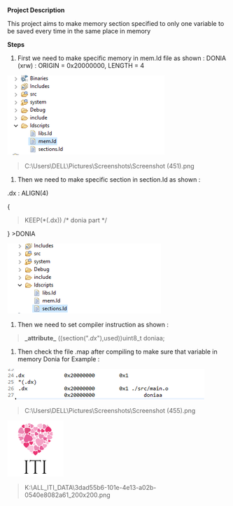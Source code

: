 **Project Description**

This project aims to make memory section specified to only one variable to be
saved every time in the same place in memory

**Steps**

1.  First we need to make specific memory in mem.Id file as shown : DONIA (xrw)
    : ORIGIN = 0x20000000, LENGTH = 4

![](media/035bd04a0de8ffff5e5781c57fb4424b.png)

>   C:\\Users\\DELL\\Pictures\\Screenshots\\Screenshot (451).png

1.  Then we need to make specific section in section.Id as shown :

.dx : ALIGN(4)

{

>   KEEP(\*(.dx)) /\* donia part \*/

} \>DONIA

![C:\\Users\\DELL\\Pictures\\Screenshots\\Screenshot (453).png](media/9b0c3d09c6a4734a786b2ebed18d1867.png)

1.  Then we need to set compiler instruction as shown :

>   **\_attribute\_** ((section(".*dx*"),used))uint8_t doniaa;

1.  Then check the file .map after compiling to make sure that variable in
    memory Donia for Example :

![](media/1a1b7f118f8d0111f8dc807107d5b866.png)

>   C:\\Users\\DELL\\Pictures\\Screenshots\\Screenshot (455).png

![](media/3feaffe667b99f2de84cd808bf155578.png)

>   K:\\ALL_ITI_DATA\\3dad55b6-101e-4e13-a02b-0540e8082a61_200x200.png
